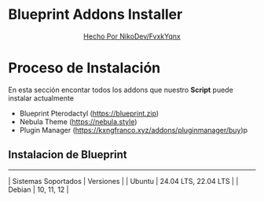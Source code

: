 # Blueprint Addons Installer
<center><a href="https://kxngfranco.xyz">Hecho Por NikoDev/FvxkYqnx</a></center>

# Proceso de Instalación
En esta sección encontar todos los addons que nuestro **Script** puede instalar actualmente

- Blueprint Pterodactyl (https://blueprint.zip)
- Nebula Theme (https://nebula.style)
- Plugin Manager (https://kxngfranco.xyz/addons/pluginmanager/buy)p

## Instalacion de Blueprint

 _____________________________________________
|  Sistemas Soportados |  Versiones           |
| Ubuntu               | 24.04 LTS, 22.04 LTS |
| Debian               | 10, 11, 12           |
